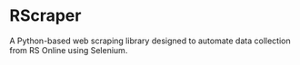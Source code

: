 # RScraper
A Python-based web scraping library designed to automate data collection from RS Online using Selenium.
